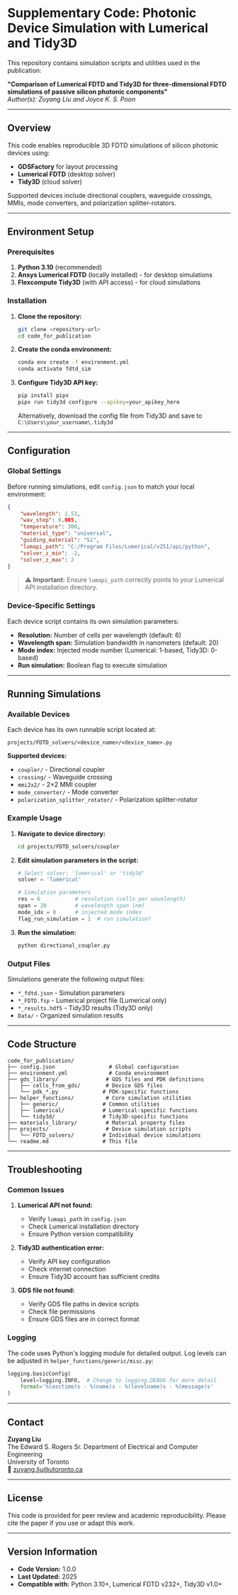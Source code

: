 # Supplementary Code: Photonic Device Simulation with Lumerical and Tidy3D

This repository contains simulation scripts and utilities used in the publication:

**"Comparison of Lumerical FDTD and Tidy3D for three-dimensional FDTD simulations of passive silicon photonic components"**  
*Author(s): Zuyang Liu and Joyce K. S. Poon*  

---

## Overview

This code enables reproducible 3D FDTD simulations of silicon photonic devices using:

- **GDSFactory** for layout processing  
- **Lumerical FDTD** (desktop solver)  
- **Tidy3D** (cloud solver)  

Supported devices include directional couplers, waveguide crossings, MMIs, mode converters, and polarization splitter-rotators.

---

## Environment Setup

### Prerequisites

1. **Python 3.10** (recommended)
2. **Ansys Lumerical FDTD** (locally installed) - for desktop simulations
3. **Flexcompute Tidy3D** (with API access) - for cloud simulations

### Installation

1. **Clone the repository:**
   ```bash
   git clone <repository-url>
   cd code_for_publication
   ```

2. **Create the conda environment:**
   ```bash
   conda env create -f environment.yml
   conda activate fdtd_sim
   ```

3. **Configure Tidy3D API key:**
   ```bash
   pip install pipx
   pipx run tidy3d configure --apikey=your_apikey_here
   ```
   
   Alternatively, download the config file from Tidy3D and save to `C:\Users\your_username\.tidy3d`

---

## Configuration

### Global Settings

Before running simulations, edit `config.json` to match your local environment:

```json
{
    "wavelength": 1.53,
    "wav_step": 0.005,
    "temperature": 300,
    "material_type": "universal",
    "guiding_material": "Si",
    "lumapi_path": "C:/Program Files/Lumerical/v251/api/python",
    "solver_z_min": -2,
    "solver_z_max": 2
}
```

> ⚠️ **Important:** Ensure `lumapi_path` correctly points to your Lumerical API installation directory.

### Device-Specific Settings

Each device script contains its own simulation parameters:
- **Resolution:** Number of cells per wavelength (default: 6)
- **Wavelength span:** Simulation bandwidth in nanometers (default: 20)
- **Mode index:** Injected mode number (Lumerical: 1-based, Tidy3D: 0-based)
- **Run simulation:** Boolean flag to execute simulation

---

## Running Simulations

### Available Devices

Each device has its own runnable script located at:
```
projects/FDTD_solvers/<device_name>/<device_name>.py
```

**Supported devices:**
- `coupler/` - Directional coupler
- `crossing/` - Waveguide crossing  
- `mmi2x2/` - 2×2 MMI coupler
- `mode_converter/` - Mode converter
- `polarization_splitter_rotator/` - Polarization splitter-rotator

### Example Usage

1. **Navigate to device directory:**
   ```bash
   cd projects/FDTD_solvers/coupler
   ```

2. **Edit simulation parameters in the script:**
   ```python
   # Select solver: 'lumerical' or 'tidy3d'
   solver = 'lumerical'
   
   # Simulation parameters
   res = 6           # resolution (cells per wavelength)
   span = 20         # wavelength span (nm)
   mode_idx = 0      # injected mode index
   flag_run_simulation = 1  # run simulation?
   ```

3. **Run the simulation:**
   ```bash
   python directional_coupler.py
   ```

### Output Files

Simulations generate the following output files:
- `*_fdtd.json` - Simulation parameters
- `*_FDTD.fsp` - Lumerical project file (Lumerical only)
- `*_results.hdf5` - Tidy3D results (Tidy3D only)
- `Data/` - Organized simulation results

---

## Code Structure

```
code_for_publication/
├── config.json                 # Global configuration
├── environment.yml             # Conda environment
├── gds_library/               # GDS files and PDK definitions
│   ├── cells_from_gds/        # Device GDS files
│   └── pdk_*.py              # PDK-specific functions
├── helper_functions/          # Core simulation utilities
│   ├── generic/              # Common utilities
│   ├── lumerical/            # Lumerical-specific functions
│   └── tidy3d/               # Tidy3D-specific functions
├── materials_library/         # Material property files
├── projects/                  # Device simulation scripts
│   └── FDTD_solvers/         # Individual device simulations
└── readme.md                 # This file
```

---

## Troubleshooting

### Common Issues

1. **Lumerical API not found:**
   - Verify `lumapi_path` in `config.json`
   - Check Lumerical installation directory
   - Ensure Python version compatibility

2. **Tidy3D authentication error:**
   - Verify API key configuration
   - Check internet connection
   - Ensure Tidy3D account has sufficient credits

3. **GDS file not found:**
   - Verify GDS file paths in device scripts
   - Check file permissions
   - Ensure GDS files are in correct format

### Logging

The code uses Python's logging module for detailed output. Log levels can be adjusted in `helper_functions/generic/misc.py`:

```python
logging.basicConfig(
    level=logging.INFO,  # Change to logging.DEBUG for more detail
    format='%(asctime)s - %(name)s - %(levelname)s - %(message)s'
)
```

---

## Contact

**Zuyang Liu**  
The Edward S. Rogers Sr. Department of Electrical and Computer Engineering  
University of Toronto  
📧 zuyang.liu@utoronto.ca

---

## License

This code is provided for peer review and academic reproducibility. Please cite the paper if you use or adapt this work.

---

## Version Information

- **Code Version:** 1.0.0
- **Last Updated:** 2025
- **Compatible with:** Python 3.10+, Lumerical FDTD v232+, Tidy3D v1.0+
